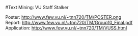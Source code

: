 #Text Mining: VU Staff Stalker

Poster: http://www.few.vu.nl/~tnn720/TM/POSTER.png<br />
Report: http://www.few.vu.nl/~tnn720/TM/Group10_Final.pdf<br />
Application: http://www.few.vu.nl/~tnn720/TM/VUSS.html
